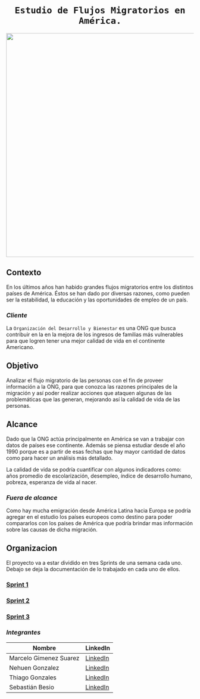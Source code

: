 # <h1 align="center">**`Estudio de Flujos Migratorios en América.`**</h1>

<p align='center'>
<img src ="https://www.immigration-residency.com/wp-content/uploads/2021/09/global-immigration-map.jpg" width="600">
<p>

## **Contexto**

En los últimos años han habido grandes flujos migratorios entre los distintos países de América. Éstos se han dado por diversas razones, como pueden ser la estabilidad, la educación y las oportunidades de empleo de un país.

### *Cliente*
La `Organización del Desarrollo y Bienestar` es una ONG que busca contribuir en la en la mejora de los ingresos de familias más vulnerables para que logren tener una mejor calidad de vida en el continente Americano.

## **Objetivo**

Analizar el flujo migratorio de las personas con el fin de proveer información a la ONG, para que conozca las razones principales de la migración y así poder realizar acciones que ataquen algunas de las problemáticas que las generan, mejorando así la calidad de vida de las personas.

## **Alcance**

Dado que la ONG actúa principalmente en América se van a trabajar con datos de países ese continente. Además se piensa estudiar desde el año 1990 porque es a partir de esas fechas que hay mayor cantidad de datos como para hacer un análisis más detallado. 

La calidad de vida se podría cuantificar con algunos indicadores como: años promedio de escolarización, desempleo, índice de desarrollo humano, pobreza, esperanza de vida al nacer.

### *Fuera de alcance*

Como hay mucha emigración desde América Latina hacia Europa se podría agregar en el estudio los países europeos como destino para poder compararlos con los países de América que podría brindar mas información sobre las causas de dicha migración.

## **Organizacion**

El proyecto va a estar dividido en tres Sprints de una semana cada uno. Debajo se deja la documentación de lo trabajado en cada uno de ellos. 

### **[Sprint 1](README_Sprint1.md)**
### **[Sprint 2](README_Sprint2.md)**
### **[Sprint 3](README_Sprint3.md)**

### *Integrantes*
| Nombre            | LinkedIn      |
|-------------------|---------------|
| Marcelo Gimenez Suarez    | [LinkedIn](https://www.linkedin.com/in/marcelo-gimenez-suarez-datascientist/) |
| Nehuen Gonzalez   | [LinkedIn](https://www.linkedin.com/in/nehuen-gonzalez/) |
| Thiago Gonzales   | [LinkedIn](https://www.linkedin.com/in/thiago-gonzales/) |
| Sebastián Besio   | [LinkedIn](https://www.linkedin.com/in/sebasti%C3%A1n-besio-calatroni/) |
